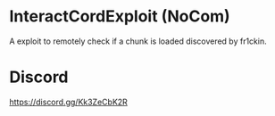 # InteractCordExploit (NoCom)
A exploit to remotely check if a chunk is loaded discovered by fr1ckin.

# Discord
https://discord.gg/Kk3ZeCbK2R
